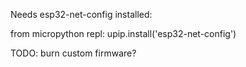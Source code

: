 Needs esp32-net-config installed:

from micropython repl:
upip.install('esp32-net-config')

TODO: burn custom firmware?

